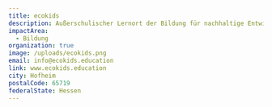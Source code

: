 ```yaml
---
title: ecokids
description: Außerschulischer Lernort der Bildung für nachhaltige Entwicklung
impactArea:
  - Bildung
organization: true
image: /uploads/ecokids.png
email: info@ecokids.education
link: www.ecokids.education
city: Hofheim
postalCode: 65719
federalState: Hessen
---
```

